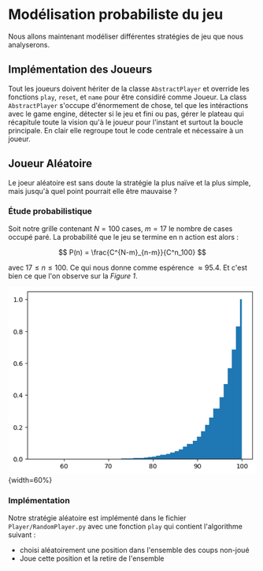 Modélisation probabiliste du jeu
===========

Nous allons maintenant modéliser différentes stratégies de jeu que nous analyserons. 

## Implémentation des Joueurs

Tout les joueurs doivent hériter de la classe `AbstractPlayer` et override les fonctions `play`, `reset`, et `name` pour être considiré comme Joueur.
La class `AbstractPlayer` s'occupe d'énormement de chose, tel que les intéractions avec le game engine, détecter si le jeu et fini ou pas, gérer le plateau qui récapitule toute la vision qu'à le joueur pour l'instant et surtout la boucle principale.
En clair elle regroupe tout le code centrale et nécessaire à un joueur.


## Joueur Aléatoire

Le joeur aléatoire est sans doute la stratégie la plus naïve et la plus simple, mais jusqu'à quel point pourrait elle être mauvaise ?

### Étude probabilistique

Soit notre grille contenant $N=100$ cases, $m=17$ le nombre de cases occupé paré. La probabilité que le jeu se termine en n action est alors :

$$
P(n) = \frac{C^{N-m}_{n-m}}{C^n_100}
$$

avec $17 \leq n \leq 100$. Ce qui nous donne comme espérence $\approx 95.4$. Et c'est bien ce que l'on observe sur la *Figure 1*.

![Probabilité pour le joueur aléatoire de gagner avec au plus n coup](./rapport/img/Random_win.png "cumulative random chances"){width=60%}

### Implémentation

Notre stratégie aléatoire est implémenté dans le fichier `Player/RandomPlayer.py` avec une fonction `play` qui contient l'algorithme suivant :

- choisi aléatoirement une position dans l'ensemble des coups non-joué
- Joue cette position et la retire de l'ensemble

